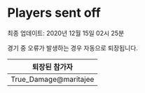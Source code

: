 # Players sent off
최종 업데이트: 2020년 12월 15일 02시 25분


경기 중 오류가 발생하는 경우 자동으로 퇴장됩니다.


| 퇴장된 참가자 |
|:---:|
| True_Damage@maritajee |